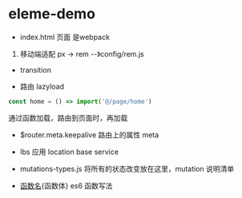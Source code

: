 # eleme-demo

- index.html 页面 是webpack
1. 移动端适配 px -> rem --》config/rem.js

- transition

- 路由 lazyload
```js
const home = () => import('@/page/home')
```
通过函数加载，路由到页面时，再加载

- $router.meta.keepalive
路由上的属性 meta 

- lbs 应用 location base service

- mutations-types.js
将所有的状态改变放在这里，mutation 说明清单

- [函数名](参数){函数体}
es6 函数写法